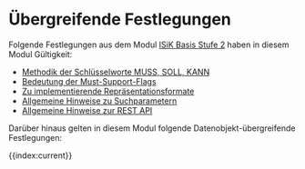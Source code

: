 # Übergreifende Festlegungen

Folgende Festlegungen aus dem Modul [ISiK Basis Stufe 2](https://simplifier.net/guide/isik-basismodul-stufe2/Einfuehrung) haben in diesem Modul Gültigkeit: 
* [Methodik der Schlüsselworte MUSS, SOLL, KANN](https://simplifier.net/guide/isik-basismodul-stufe2/UebergreifendeFestlegungenMethodik)
* [Bedeutung der Must-Support-Flags](https://simplifier.net/guide/isik-basismodul-stufe2/UebergreifendeFestlegungenMust-Support-Flags)
* [Zu implementierende Repräsentationsformate](https://simplifier.net/guide/isik-basismodul-stufe2/UebergreifendeFestlegungenRepraesentationsformate)
* [Allgemeine Hinweise zu Suchparametern](https://simplifier.net/guide/isik-basismodul-stufe2/UebergreifendeFestlegungenSuchparameter)
* [Allgemeine Hinweise zur REST API](https://simplifier.net/guide/isik-basismodul-stufe2/UebergreifendeFestlegungenRest)

Darüber hinaus gelten in diesem Modul folgende Datenobjekt-übergreifende Festlegungen:

{{index:current}}